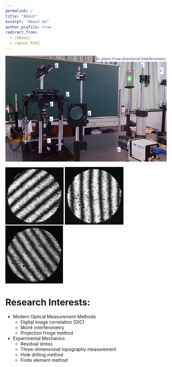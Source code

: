 ```yaml
---
permalink: /
title: "About"
excerpt: "About me"
author_profile: true
redirect_from: 
  - /about/
  - /about.html
---
```

![三方向云纹干涉仪-w550](/images/三方向云纹干涉仪.JPG "三方向云纹干涉仪")

![moire](/images/x.gif "moire_x")
![moire](/images/xy.gif "moire_xy")
![moire](/images/y.gif "moire_y")

# Research Interests:

- Modern Optical Measurement Methods
	- Digital image correlation (DIC)
	- Moiré interferometry
	- Projection fringe method
- Experimental Mechanics
	- Residual stress
	- Three-dimensional topography measurement
	- Hole drilling method
	- Finite element method

